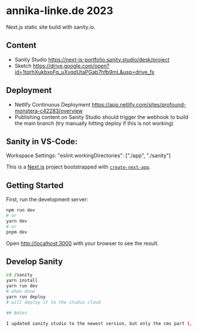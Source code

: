 # annika-linke.de 2023

Next.js static site build with sanity.io.

## Content

- Sanity Studio https://next-js-portfolio.sanity.studio/desk/project
- Sketch https://drive.google.com/open?id=1tqrhXukbxoFq_uXyqdUtaPGab7hfb9mL&usp=drive_fs

## Deployment

- Netlify Continuous Deployment https://app.netlify.com/sites/profound-monstera-c42283/overview
- Publishing content on Sanity Studio should trigger the webhook to build the main branch (try manually hitting deploy if this is not working)

## Sanity in VS-Code:

Workspace Settings: "eslint.workingDirectories": ["./app", "./sanity"]

This is a [Next.js](https://nextjs.org/) project bootstrapped with [`create-next-app`](https://github.com/vercel/next.js/tree/canary/packages/create-next-app).

## Getting Started

First, run the development server:

```bash
npm run dev
# or
yarn dev
# or
pnpm dev
```

Open [http://localhost:3000](http://localhost:3000) with your browser to see the result.

## Develop Sanity

```bash
cd /sanity
yarn install
yarn run dev
# when done
yarn run deploy
# will deploy it to the studio cloud

## Notes

I updated sanity studio to the newest version, but only the cms part (/sanity). If the frontend is not working, I should update sanity there as well.
```
